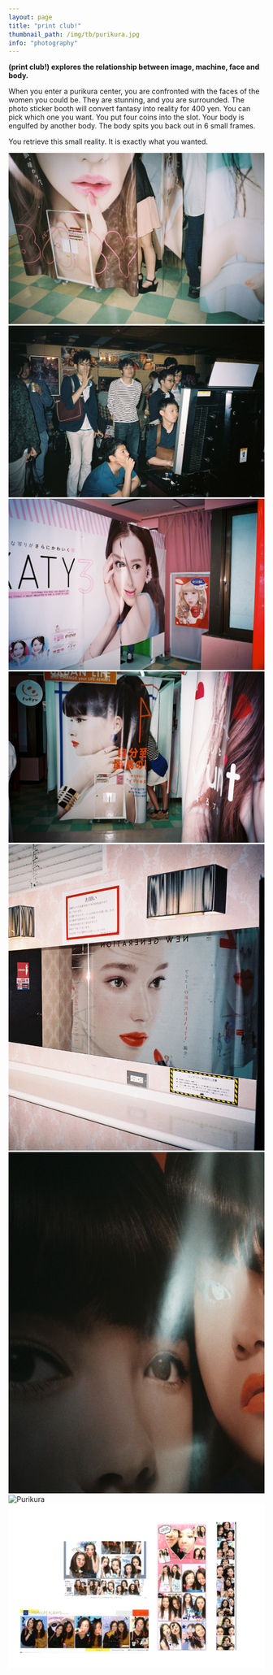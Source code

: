 ```yaml
---
layout: page
title: "print club!"
thumbnail_path: /img/tb/purikura.jpg
info: "photography"
---
```


**(print club!) explores the relationship between image, machine, face and body.**

When you enter a purikura center, you are confronted with the faces of the women you could be. They are stunning, and you are surrounded. The photo sticker booth will convert fantasy into reality for 400 yen. You can pick which one you want. You put four coins into the slot. Your body is engulfed by another body. The body spits you back out in 6 small frames. 

You retrieve this small reality. It is exactly what you wanted.


![Purikura](/img/purikura/1.jpg)
![Purikura](/img/purikura/2.jpg)
![Purikura](/img/purikura/3.jpg)
![Purikura](/img/purikura/4.jpg)
![Purikura](/img/purikura/5.jpg)
![Purikura](/img/purikura/6.jpg)
![Purikura](/img/purikura/7.png)
![Purikura](/img/purikura/strips.png)







